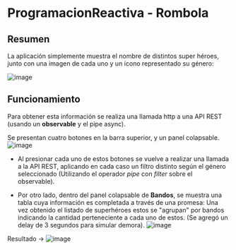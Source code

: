 # ProgramacionReactiva - Rombola
## Resumen
La aplicación simplemente muestra el nombre de distintos super héroes, junto con una imagen de cada uno y un ícono representado su género:

![image](https://user-images.githubusercontent.com/11930260/179601749-7473e419-f4e5-48a8-84cb-25a80b4b5032.png)

## Funcionamiento
Para obtener esta información se realiza una llamada http a una API REST (usando un **observable** y el pipe async).

Se presentan cuatro botones en la barra superior, y un panel colapsable.
![image](https://user-images.githubusercontent.com/11930260/179601320-0d10c4f1-aef5-4bf3-a063-6616e5a8b303.png)
- Al presionar cada uno de estos botones se vuelve a realizar una llamada a la API REST, aplicando en cada caso un filtro distinto según el género seleccionado (Utilizando el operador *pipe* con *filter* sobre el observable).

- Por otro lado, dentro del panel colapsable de **Bandos**, se muestra una tabla cuya información es completada a través de una promesa: Una vez obtenido el listado de superhéroes estos se "agrupan" por bandos indicando la cantidad perteneciente a cada uno de estos. (Se agregó un delay de 3 segundos para simular demora).
![image](https://user-images.githubusercontent.com/11930260/179603273-fd7927c3-ca95-43e9-b0bc-2b843d221abc.png)

Resultado -> ![image](https://user-images.githubusercontent.com/11930260/179603850-52794e2d-e23d-4902-9808-03bd5210d25a.png)
